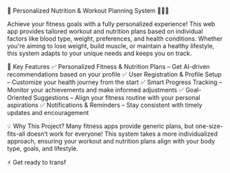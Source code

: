 🌟 Personalized Nutrition & Workout Planning System 🏋️‍♂️🥗

Achieve your fitness goals with a fully personalized experience! This web app provides tailored workout and nutrition plans based on individual factors like blood type, weight, preferences, and health conditions. Whether you're aiming to lose weight, build muscle, or maintain a healthy lifestyle, this system adapts to your unique needs and keeps you on track.

🚀 Key Features
✅ Personalized Fitness & Nutrition Plans – Get AI-driven recommendations based on your profile
✅ User Registration & Profile Setup – Customize your health journey from the start
✅ Smart Progress Tracking – Monitor your achievements and make informed adjustments
✅ Goal-Oriented Suggestions – Align your fitness routine with your personal aspirations
✅ Notifications & Reminders – Stay consistent with timely updates and encouragement


💡 Why This Project?
Many fitness apps provide generic plans, but one-size-fits-all doesn’t work for everyone! This system takes a more individualized approach, ensuring your workout and nutrition plans align with your body type, goals, and lifestyle.

⚡ Get ready to transf
